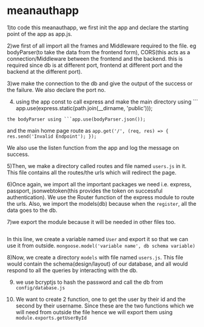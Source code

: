 # meanauthapp

1)to code this meanauthapp, we first init the app and declare the starting point of the app as app.js.

2)we first of all import all the frames and Middleware required to the file. eg bodyParser(to take the data from the frontend form),  CORS(this acts as a connection/Middleware between the frontend and the backend. this is required since db is at different port, frontend at different port and the backend at the different port).

3)we make the connection to the db and give the output of the success or the failure. We also declare the port no.

4) using the app const to call express and make the main directory using ```
app.use(express.static(path.join(__dirname, 'public')));
```
the bodyParser using ```app.use(bodyParser.json());
```
and the main home page route as ```app.get('/', (req, res) => {
  res.send('Invalid Endpoint');
});```

We also use the listen function from the app and log the message on success.

5)Then, we make a directory called routes and file named ```users.js``` in it.
This file contains all the routes/the urls which will redirect the page.


6)Once again, we import all the important packages we need i.e. express, passport, jsonwebtoken(this provides the token on successful authentication).
We use the Router function of the express module to route the urls.
Also, we import the models(db) because when the ```register```, all the data goes to the db.

7)we export the module because it will be needed in other files too.
``` const User = module.exports = mongoose.model('User', UserSchema);
```
In this line, we create a variable named `User` and export it so that we can use it from outside. ```mongoose.model('variable name', db schema variable)```

8)Now, we create a directory `models` with file named `users.js`. This file would contain the schema(design/layout) of our database, and all would respond to all the queries by interacting with the db.

9) we use bcryptjs to hash the password and call the db from `config/database.js`

10) We want to create 2 function, one to get the user by their id and the second by their username.
Since these are the two functions which we will need from outside the file hence we will export them using ``` module.exports.getUserById ```
